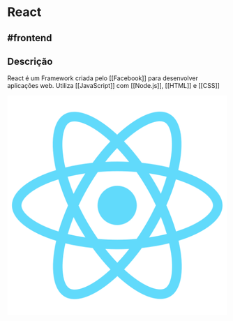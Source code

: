 
# React
## #frontend 
## Descrição
React é um Framework criada pelo [[Facebook]] para desenvolver aplicações web.
Utiliza [[JavaScript]] com [[Node.js]], [[HTML]] e [[CSS]] 

![](../resources/react.png)